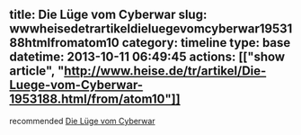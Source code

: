title: Die Lüge vom Cyberwar
slug: wwwheisedetrartikeldieluegevomcyberwar1953188htmlfromatom10
category: timeline
type: base
datetime: 2013-10-11 06:49:45
actions: [["show article", "http://www.heise.de/tr/artikel/Die-Luege-vom-Cyberwar-1953188.html/from/atom10"]]
---
recommended [Die Lüge vom Cyberwar](http://www.heise.de/tr/artikel/Die-Luege-vom-Cyberwar-1953188.html/from/atom10)
